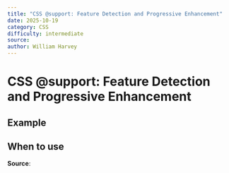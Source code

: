 ```yaml
---
title: "CSS @support: Feature Detection and Progressive Enhancement"
date: 2025-10-19
category: CSS
difficulty: intermediate
source: 
author: William Harvey
---
```


# CSS @support: Feature Detection and Progressive Enhancement

## Example

## When to use

**Source**:
